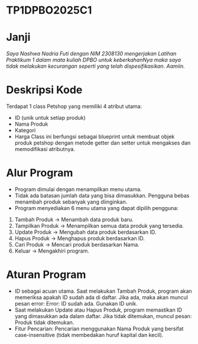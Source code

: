 # TP1DPBO2025C1
# Janji
*Saya Nashwa Nadria Futi dengan NIM 2308130 mengerjakan Latihan Praktikum 1 dalam mata kuliah DPBO
untuk keberkahanNya maka saya tidak melakukan kecurangan seperti yang telah dispesifikasikan. Aamiin.*

# Deskripsi Kode
Terdapat 1 class Petshop yang memiliki 4 atribut utama:

* ID (unik untuk setiap produk)
* Nama Produk
* Kategori
* Harga
Class ini berfungsi sebagai blueprint untuk membuat objek produk petshop dengan metode getter dan setter untuk mengakses dan memodifikasi atributnya.

# Alur Program
* Program dimulai dengan menampilkan menu utama.
* Tidak ada batasan jumlah data yang bisa dimasukkan. Pengguna bebas menambah produk sebanyak yang diinginkan.
* Program menyediakan 6 menu utama yang dapat dipilih pengguna:

1. Tambah Produk → Menambah data produk baru.
2. Tampilkan Produk → Menampilkan semua data produk yang tersedia.
3. Update Produk → Mengubah data produk berdasarkan ID.
4. Hapus Produk → Menghapus produk berdasarkan ID.
5. Cari Produk → Mencari produk berdasarkan Nama.
6. Keluar → Mengakhiri program.

# Aturan Program
* ID sebagai acuan utama. Saat melakukan Tambah Produk, program akan memeriksa apakah ID sudah ada di daftar. Jika ada, maka akan muncul pesan error: Error: ID sudah ada. Gunakan ID unik.
* Saat melakukan Update atau Hapus Produk, program memastikan ID yang dimasukkan ada dalam daftar. Jika tidak ditemukan, muncul pesan: Produk tidak ditemukan.
* Fitur Pencarian: Pencarian menggunakan Nama Produk yang bersifat case-insensitive (tidak membedakan huruf kapital dan kecil).
